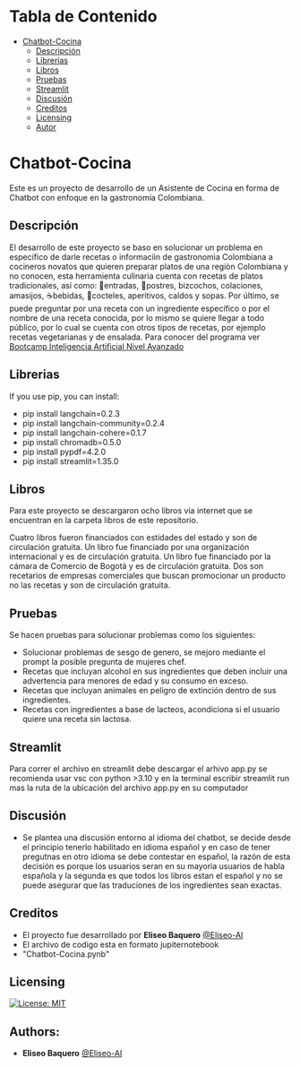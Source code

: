 
Tabla de Contenido
================
* [Chatbot-Cocina](#Chatbot-Cocina)
  * [Descripción](#descripción)
  * [Librerias](#Librerias)
  * [Libros](#Libros)
  * [Pruebas](#Pruebas)
  * [Streamlit](#streamlit)
  * [Discusión](#discusión)
  * [Creditos](#creditos)
  * [Licensing](#licensing)
  * [Autor](#Autor)

# Chatbot-Cocina
Este es un proyecto de desarrollo de un Asistente de Cocina en forma de Chatbot con enfoque en la gastronomía Colombiana.

## Descripción
El desarrollo de este proyecto se baso en solucionar un problema en especifico de darle recetas o informaciìn de gastronomìa Colombiana a cocineros novatos que quieren preparar platos de una regiòn Colombiana y no conocen, esta herramienta culinaria cuenta con recetas de platos tradicionales, así como: 🍛entradas, 🍪postres, bizcochos, colaciones, amasijos, ☕bebidas, 🍹cocteles, aperitivos, caldos y sopas. Por último, se puede preguntar por una receta con un ingrediente específico o por el nombre de una receta conocida, por lo mismo se quiere llegar a todo público, por lo cual se cuenta con otros tipos de recetas, por ejemplo recetas vegetarianas y de ensalada.
Para conocer del programa ver [Bootcamp Inteligencia Artificial Nivel Avanzado](https://talentotechbogota.co/#bootcamps)

## Librerias 

If you use pip, you can install: 

   * pip install langchain=0.2.3
   * pip install langchain-community=0.2.4
   * pip install langchain-cohere=0.1.7
   * pip install chromadb=0.5.0
   * pip install pypdf=4.2.0
   * pip install streamlit=1.35.0
    
## Libros

Para este proyecto se descargaron ocho libros via internet que se encuentran en la carpeta libros de este repositorio. 

Cuatro libros fueron financiados con estidades del estado y son de circulación gratuita.
Un libro fue financiado por una organización internacional y es de circulación gratuita. 
Un libro fue financiado por la cámara de Comercio de Bogotá y es de circulación gratuita.
Dos son recetarios de empresas comerciales que buscan promocionar un producto no las recetas y son de circulación gratuita.

## Pruebas

Se hacen pruebas para solucionar problemas como los siguientes:
 * Solucionar problemas de sesgo de genero, se mejoro mediante el prompt la posible pregunta de mujeres chef. 
 * Recetas que incluyan alcohol en sus ingredientes que deben incluir una advertencia para menores de edad y su consumo en exceso.
 * Recetas que incluyan animales en peligro de extinción dentro de sus ingredientes.
 * Recetas con ingredientes a base de lacteos, acondiciona si el usuario quiere una receta sin lactosa.

## Streamlit
Para correr el archivo en streamlit debe descargar el arhivo app.py
se recomienda usar vsc con python >3.10 y en la terminal escribir
streamlit run mas la ruta de la ubicación del archivo app.py en su computador 

## Discusión
- Se plantea una discusión entorno al idioma del chatbot, se decide desde el principio tenerlo habilitado en idioma español y en caso de tener pregutnas en otro idioma se debe contestar en español, la razón de esta decisión es porque los usuarios seran en su mayoria usuarios de habla española y la segunda es que todos los libros estan el español y no se puede asegurar que las traduciones de los ingredientes sean exactas.

## Creditos
- El proyecto fue desarrollado por **Eliseo Baquero** [@Eliseo-AI](https://github.com/Eliseo-AI)
- El archivo de codigo esta en formato jupiternotebook  
- "Chatbot-Cocina.pynb"

## Licensing
[![License: MIT](https://img.shields.io/badge/License-MIT-yellow.svg)](https://opensource.org/licenses/MIT)

## Authors:
* **Eliseo Baquero** [@Eliseo-AI](https://github.com/Eliseo-AI)

